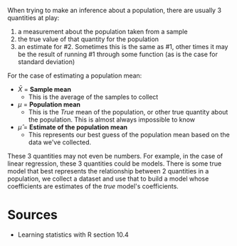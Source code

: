 When trying to make an inference about a population, there are usually 3 quantities at play:


1) a measurement about the population taken from a sample
2) the true value of that quantity for the population
3) an estimate for #2. Sometimes this is the same as #1, other times it may be the result of running #1 through some function (as is the case for standard deviation)


For the case of estimating a population mean:
- $\bar X$ = **Sample mean**
	- This is the average of the samples to collect
- $\mu$ = **Population mean**
	- This is the *True* mean of the population, or other true quantity about the population. This is almost always impossible to know
- $\hat \mu$ = **Estimate of the population mean**
	- This represents our best guess of the population mean based on the data we've collected.


These 3 quantities may not even be numbers. For example, in the case of linear regression, these 3 quantities could be models. There is some true model that best represents the relationship between 2 quantities in a population, we collect a dataset and use that to build a model whose coefficients are estimates of the *true* model's coefficients.

# Sources

- Learning statistics with R section 10.4
